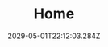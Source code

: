 ---
templateKey: about-page
title: Home
date: "2029-05-01T22:12:03.284Z"
description: "This is the home page"
type: "page"
---